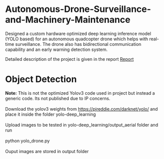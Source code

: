 # Autonomous-Drone-Surveillance-and-Machinery-Maintenance

Designed a custom hardware optimized deep learning inference model (YOLO based) for an autonomous quadcopter drone which helps with real-time surveillance. The drone also has bidirectional communication capability and an early warning detection system.

Detailed description of the project is given in the report [Report](https://github.com/sand47/Autonomous-Drone-Surveillance-and-Machinery-Maintenance/blob/master/project_report.pdf)

# Object Detection 

**Note:** This is not the optimized Yolov3 code used in project but instead a generic code. Its not published due to IP concerns.  <br><br>
Download the yolov3 weights from https://pjreddie.com/darknet/yolo/ and place it inside the folder yolo-deep_learning
<br><br>
Upload images to be tested in yolo-deep_learning/output_aerial folder and run 
<br><br>
python yolo_drone.py 
<br><br>
Ouput images are stored in output folder 

 
